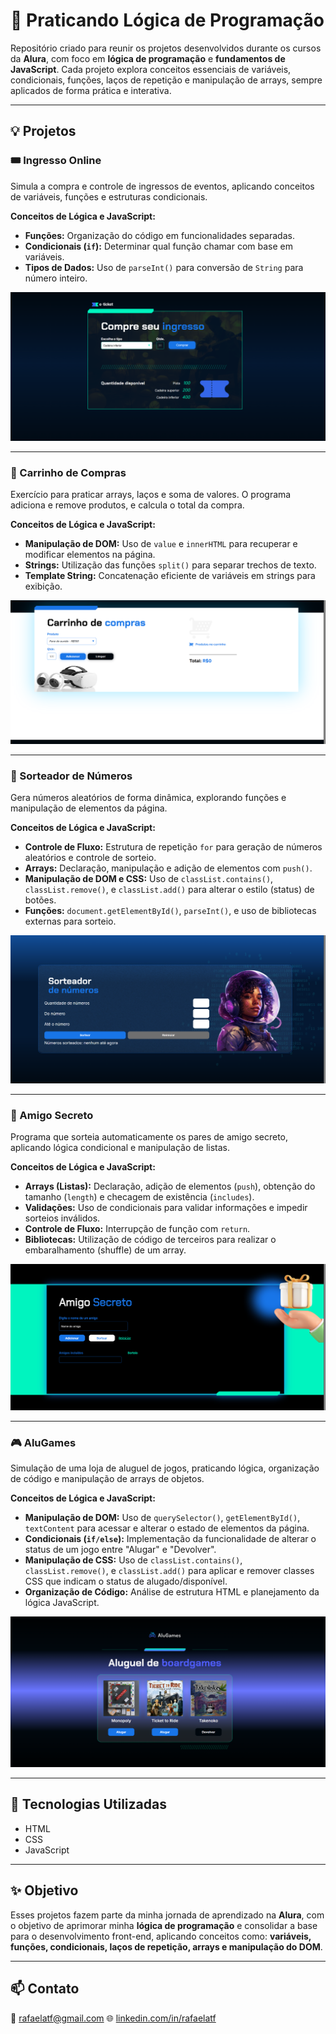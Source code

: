 # 🧩 Praticando Lógica de Programação

Repositório criado para reunir os projetos desenvolvidos durante os cursos da **Alura**, com foco em **lógica de programação** e **fundamentos de JavaScript**.
Cada projeto explora conceitos essenciais de variáveis, condicionais, funções, laços de repetição e manipulação de arrays, sempre aplicados de forma prática e interativa.

---

## 💡 Projetos

### 🎟️ Ingresso Online
Simula a compra e controle de ingressos de eventos, aplicando conceitos de variáveis, funções e estruturas condicionais.

**Conceitos de Lógica e JavaScript:**
* **Funções:** Organização do código em funcionalidades separadas.
* **Condicionais (`if`):** Determinar qual função chamar com base em variáveis.
* **Tipos de Dados:** Uso de `parseInt()` para conversão de `String` para número inteiro.

![Ingresso Online](https://github.com/rafaelatf/praticando-logica-de-programacao/blob/main/4f49cf14-5d45-47c8-9769-5cdeda776836.png)

---

### 🛒 Carrinho de Compras
Exercício para praticar arrays, laços e soma de valores. O programa adiciona e remove produtos, e calcula o total da compra.

**Conceitos de Lógica e JavaScript:**
* **Manipulação de DOM:** Uso de `value` e `innerHTML` para recuperar e modificar elementos na página.
* **Strings:** Utilização das funções `split()` para separar trechos de texto.
* **Template String:** Concatenação eficiente de variáveis em strings para exibição.

![Carrinho de Compras](https://github.com/rafaelatf/praticando-logica-de-programacao/blob/main/650800e1-d215-44fe-8869-d4b9fb1340ef.png)

---

### 🎲 Sorteador de Números
Gera números aleatórios de forma dinâmica, explorando funções e manipulação de elementos da página.

**Conceitos de Lógica e JavaScript:**
* **Controle de Fluxo:** Estrutura de repetição `for` para geração de números aleatórios e controle de sorteio.
* **Arrays:** Declaração, manipulação e adição de elementos com `push()`.
* **Manipulação de DOM e CSS:** Uso de `classList.contains()`, `classList.remove()`, e `classList.add()` para alterar o estilo (status) de botões.
* **Funções:** `document.getElementById()`, `parseInt()`, e uso de bibliotecas externas para sorteio.

![Sorteador de Números](https://github.com/rafaelatf/praticando-logica-de-programacao/blob/main/99897372-5fe0-4858-b01d-871aadc95a82.png)

---

### 🎁 Amigo Secreto
Programa que sorteia automaticamente os pares de amigo secreto, aplicando lógica condicional e manipulação de listas.

**Conceitos de Lógica e JavaScript:**
* **Arrays (Listas):** Declaração, adição de elementos (`push`), obtenção do tamanho (`length`) e checagem de existência (`includes`).
* **Validações:** Uso de condicionais para validar informações e impedir sorteios inválidos.
* **Controle de Fluxo:** Interrupção de função com `return`.
* **Bibliotecas:** Utilização de código de terceiros para realizar o embaralhamento (shuffle) de um array.

![Amigo Secreto](https://github.com/rafaelatf/praticando-logica-de-programacao/blob/main/c056c0c5-7a25-496d-930e-a3af1320bf90.png)

---

### 🎮 AluGames
Simulação de uma loja de aluguel de jogos, praticando lógica, organização de código e manipulação de arrays de objetos.

**Conceitos de Lógica e JavaScript:**
* **Manipulação de DOM:** Uso de `querySelector()`, `getElementById()`, `textContent` para acessar e alterar o estado de elementos da página.
* **Condicionais (`if/else`):** Implementação da funcionalidade de alterar o status de um jogo entre "Alugar" e "Devolver".
* **Manipulação de CSS:** Uso de `classList.contains()`, `classList.remove()`, e `classList.add()` para aplicar e remover classes CSS que indicam o status de alugado/disponível.
* **Organização de Código:** Análise de estrutura HTML e planejamento da lógica JavaScript.

![AluGames](https://github.com/rafaelatf/praticando-logica-de-programacao/blob/main/c3befd76-8948-41c3-9c2f-42ca6c6d1714.png)

---

## 🧠 Tecnologias Utilizadas
- HTML
- CSS
- JavaScript

---

## ✨ Objetivo
Esses projetos fazem parte da minha jornada de aprendizado na **Alura**, com o objetivo de aprimorar minha **lógica de programação** e consolidar a base para o desenvolvimento front-end, aplicando conceitos como: **variáveis, funções, condicionais, laços de repetição, arrays e manipulação do DOM**.

---

## 📫 Contato
📧 [rafaelatf@gmail.com](mailto:rafaelatf@gmail.com)
🌐 [linkedin.com/in/rafaelatf](https://linkedin.com/in/rafaelatf)
